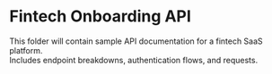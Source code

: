 # Fintech Onboarding API

This folder will contain sample API documentation for a fintech SaaS platform.  
Includes endpoint breakdowns, authentication flows, and requests.

